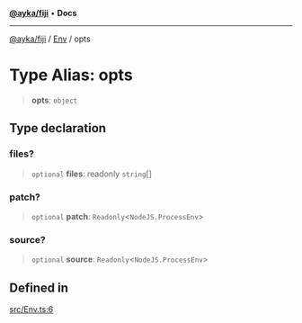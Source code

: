 [**@ayka/fiji**](../../../README.md) • **Docs**

***

[@ayka/fiji](../../../globals.md) / [Env](../README.md) / opts

# Type Alias: opts

> **opts**: `object`

## Type declaration

### files?

> `optional` **files**: readonly `string`[]

### patch?

> `optional` **patch**: `Readonly`\<`NodeJS.ProcessEnv`\>

### source?

> `optional` **source**: `Readonly`\<`NodeJS.ProcessEnv`\>

## Defined in

[src/Env.ts:6](https://github.com/AndreyMork/fiji/blob/12b645d5d3b10e56502863abdc8c7fe71f7e6190/src/Env.ts#L6)
